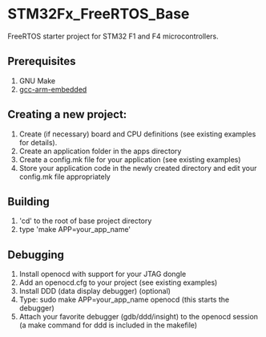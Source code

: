 STM32Fx_FreeRTOS_Base
=====================

FreeRTOS starter project for STM32 F1 and F4 microcontrollers.

## Prerequisites
1. GNU Make
2. [gcc-arm-embedded](https://launchpad.net/gcc-arm-embedded)

## Creating a new project:
1. Create (if necessary) board and CPU definitions (see existing examples for details).
2. Create an application folder in the apps directory
3. Create a config.mk file for your application (see existing examples)
4. Store your application code in the newly created directory and edit your config.mk file appropriately

## Building
1. 'cd' to the root of base project directory
2. type 'make APP=your\_app\_name'

## Debugging
1. Install openocd with support for your JTAG dongle
2. Add an openocd.cfg to your project (see existing examples)
3. Install DDD (data display debugger) (optional)
4. Type: sudo make APP=your\_app\_name openocd (this starts the
   debugger)
5. Attach your favorite debugger (gdb/ddd/insight) to the openocd
   session (a make command for ddd is included in the makefile)
